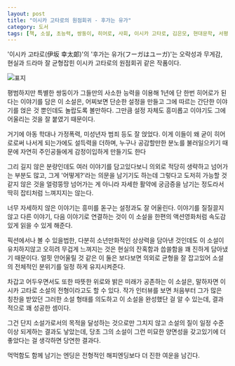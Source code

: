 ```yaml
---
layout: post
title: "이시카 고타로의 원점회귀 - 후가는 유가"
category: 도서
tags: [책, 소설, 초능력, 쌍둥이, 히어로, 사회, 이시카 고타로, 김은모, 현대문학, 서평]
---
```


'이시카 고타로(伊坂 幸太郞)'의
'후가는 유가(フーガはユーガ)'는
오락성과 무게감, 현실과 드라마 잘 균형잡힌 이시카 고타로의 원점회귀 같은 작품이다.

![표지](https://lh3.googleusercontent.com/3ljPMrJkIvldXLLwhUzgfbEfeWkox4KFd3ycDHr284yhQO5hOk2QkWgsLDPG224bEKULIcFHUNJQxA=s480)

평범하지만 특별한 쌍둥이가
그들만의 사소한 능력을 이용해
1년에 단 한번 히어로가 된다는 이야기를 담은 이 소설은,
어찌보면 단순한 설정을 만들고 그에 따르는 간단한 이야기를 얹은 것 뿐인데도 놀랍도록 볼만하다.
그만큼 설정 자체도 흥미롭고 이야기도 그에 어울리는 것을 잘 붙였기 때문이다.

거기에 아동 학대나 가정폭력, 미성년자 범죄 등도 잘 얹었다.
이게 이들이 왜 굳이 히어로로써 나서게 되는가에도 설득력을 더하며,
누구나 공감할만한 분노를 불러일으키기 때문에 자연히 주인공들에게 감정이입하게 만들기도 한다 

그리 길지 않은 분량인데도 여러 이야기를 담고있다보니
의외로 적당히 생략하고 넘어가는 부분도 많고,
그게 '어떻게?'라는 의문을 남기기도 하는데
그렇다고 도저히 가능할 것 같지 않은 것을 얼렁뚱땅 넘어가는 게 아니라
자세한 활약에 궁금증을 남기는 정도라서
딱히 잡티처럼 느껴지지는 않는다.

너무 자세하지 않은 이야기는
흥미를 돋구는 설정과도 잘 어울린다.
이야기를 질질끌지않고 다른 이야기, 다음 이야기로 연결하는 것이
이 소설을 한편의 액션영화처럼 속도감있게 읽을 수 있게 해준다.

픽션에서나 볼 수 있을법한, 다분히 소년만화적인 상상력을 담아낸 것인데도
이 소설이 유치하지않고 오히려 무겁게 느껴지는 것은 현실의 잔혹함과 씁쓸함을 꽤 진하게 담아냈기 때문이다.
얼핏 안어울릴 것 같은 이 둘은 보다보면 의외로 균형을 잘 잡고있어 소설의 전체적인 분위기를 일정 하게 유지시켜준다.

차갑고 어두우면서도 또한 따뜻한 위로와 밝은 미래가 공존하는 이 소설은,
말하자면 이시카 고타로 소설의 전형이라고도 할 수 있다.
작가 인터뷰를 보면 처음부터 그가 많은 칭찬을 받았던 그러한 소설 형태를 의도하고 이 소설을 완성했단 걸 알 수 있는데,
결과적으로 꽤 성공한 셈이다.

그건 단지 소설가로서의 목적을 달성하는 것으로만 그치지 않고
소설의 질이 일정 수준 이상 되게하는 결과도 낳았는데,
당초 그의 소설이 그런 미묘한 양면성을 갖고있기에 더 좋았다는 걸 생각하면 당연한 결과다.

먹먹함도 함께 남기는 엔딩은
전형적인 해피엔딩보다 더 진한 여운을 남긴다.
